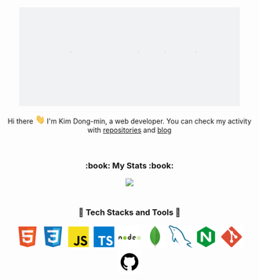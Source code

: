 <div align="center">
  <img width="450" src="https://github.com/dmin0211/dmin0211/blob/main/image/HELLO.gif">
  <p>
    Hi there <img width="20" src = "https://github.com/dmin0211/dmin0211/blob/main/image/Hi.gif"> I'm Kim Dong-min, a web developer.  
    You can check my activity with 
    <a href="https://github.com/dmin0211?tab=repositories">repositories</a> and 
    <a href="https://blog.dongmin.dev">blog</a>
  </p>
</div>

<br>

<div align="center">
  <h3>:book: My Stats :book:</h3>
  <img src="https://github-readme-stats.vercel.app/api?username=dmin0211&show_icons=true&theme=radical">
</div>

<br>

<div align="center">
  <h3>🔧 Tech Stacks and Tools 🔨</h3>
  <img src="https://github.com/dmin0211/dmin0211/blob/main/image/html.png">
  <img src="https://github.com/dmin0211/dmin0211/blob/main/image/css.png">
  <img src="https://github.com/dmin0211/dmin0211/blob/main/image/js.png">
  <img src="https://github.com/dmin0211/dmin0211/blob/main/image/ts.png">
  <img src="https://github.com/dmin0211/dmin0211/blob/main/image/node.png">
  <img src="https://github.com/dmin0211/dmin0211/blob/main/image/mongodb.png">
  <img src="https://github.com/dmin0211/dmin0211/blob/main/image/mysql.png">
  <img src="https://github.com/dmin0211/dmin0211/blob/main/image/nginx.png">
  <img src="https://github.com/dmin0211/dmin0211/blob/main/image/git.png">
  <img src="https://github.com/dmin0211/dmin0211/blob/main/image/github.png">
</div>
